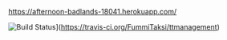 https://afternoon-badlands-18041.herokuapp.com/

![Build Status](https://travis-ci.org/FummiTaksi/ttmanagement)](https://travis-ci.org/FummiTaksi/ttmanagement)
